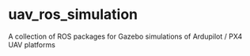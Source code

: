 # uav_ros_simulation
A collection of ROS packages for Gazebo simulations of Ardupilot / PX4 UAV platforms
